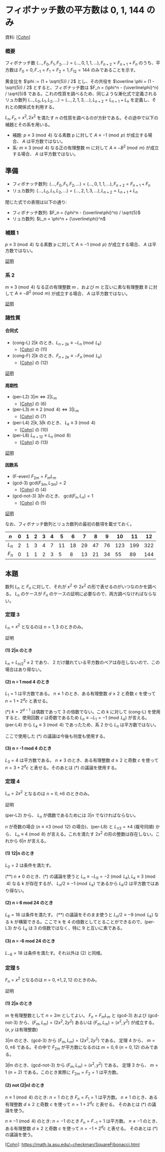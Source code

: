 # フィボナッチ数の平方数は 0, 1, 144 のみ
資料: [[Cohn]]

### 概要
フィボナッチ数 $(\ldots, F_0, F_1, F_2, \ldots) = (\ldots, 0, 1, 1, \ldots), F_{n+2} = F_{n+1} + F_n$ のうち、平方数は $F_0 = 0, F_{-1} = F_1 = F_2 = 1, F_{12} = 144$ のみであることを示す。

黄金比を $\phi := (1 + \sqrt{5}) / 2$ とし、その共役を $\overline \phi = (1 - \sqrt{5}) / 2$ とすると、フィボナッチ数は $F_n = (\phi^n - {\overline\phi}^n) / \sqrt{5}$ である。これの性質を調べるため、同じような漸化式で定義されるリュカ数列 $(\ldots, L_0, L_1, L_2, \ldots) = (\ldots, 2, 1, 3, \ldots), L_{n+2} = L_{n+1} + L_n$ を定義し、それとの関係式を利用する。

$L_n, F_n = x^2, 2x^2$ を満たす $n$ の性質を調べるのが方針である。その途中で以下の補題とその系を用いる。
- 補題: $p \equiv 3 \pmod 4$ なる素数 p に対して $A \equiv -1 \pmod {p}$ が成立する場合、 $A$ は平方数ではない。
- 系: $m \equiv 3 \pmod 4$ なる正の有理整数 m に対して $A \equiv -B^2 \pmod {m}$ が成立する場合、 $A$ は平方数ではない。

## 準備
- フィボナッチ数列: $(\ldots, F_0, F_1, F_2, \ldots) = (\ldots, 0, 1, 1, \ldots), F_{n+2} = F_{n+1} + F_n$
- リュカ数列: $(\ldots, L_0, L_1, L_2, \ldots) = (\ldots, 2, 1, 3, \ldots), L_{n+2} = L_{n+1} + L_n$

閉じた式での表現は以下の通り:
- フィボナッチ数列: $F_n = (\phi^n - {\overline\phi}^n) / \sqrt{5}$
- リュカ数列: $L_n = \phi^n + {\overline\phi}^n$

### 補題 1
$p \equiv 3 \pmod 4$ なる素数 p に対して $A \equiv -1 \pmod {p}$ が成立する場合、 $A$ は平方数ではない。

[証明](proof-lemma.md)
### 系 2
$m \equiv 3 \pmod 4$ なる正の有理整数 m 、および m と互いに素な有理整数 B に対して $A \equiv -B^2 \pmod {m}$ が成立する場合、 $A$ は平方数ではない。

[証明](proof-lemma.md)

### 諸性質
#### 合同式

- (cong-L) $2 | k$ のとき、$L_{n+2k} \equiv -L_n \pmod{L_k}$
  - [[Cohn]] の (11)
- (cong-F) $2 | k$ のとき、$F_{n+2k} \equiv -F_n \pmod{L_k}$
  - [[Cohn]] の (12)

[証明](proof-cong.md)

#### 周期性

- (per-L2) $3 | m \Leftrightarrow 2 | L_m$
  - [[Cohn]] の (6)
- (per-L3) $m \equiv 2 \pmod{4} \Leftrightarrow 3 | L_m$
  - [[Cohn]] の (7)
- (per-L4) $2 | k, 3 \not | k$ のとき、 $L_{k} \equiv 3 \pmod{4}$
  - [[Cohn]] の (10)
- (per-L8) $L_{n+12} \equiv L_n \pmod{8}$
  - [[Cohn]] の (13)

[証明](proof-period.md)

#### 因数系

- (F-even) $F_{2m} = F_mL_m$
- (gcd-3) $\mathrm{gcd}(F_{3m}, L_{3m}) = 2$
  - [[Cohn]] の (4)
- (gcd-not-3) $3 \not| n$ のとき、 $\mathrm{gcd}(F_{n}, L_{n}) = 1$
  - [[Cohn]] の (5)

[証明](proof-factor.md)

なお、フィボナッチ数列とリュカ数列の最初の数項を載せておく。

|$n$|0|1|2|3|4|5|6|7|8|9|10|11|12|
|--|--|--|--|--|--|--|--|--|--|--|--|--|--|
|$L_n$|2|1|3|4|7|11|18|29|47|76|123|199|322|
|$F_n$|0|1|1|2|3|5|8|13|21|34|55|89|144|233|


## 本題
数列 $L_n$ と $F_n$ に対して、それが $x^2$ や $2x^2$ の形で表せるのがいつなのかを調べる。 $L_n$ のケースが $F_n$ のケースの証明に必要なので、両方調べなければならない。

### 定理 3
$L_n = x^2$ となるのは $n = 1, 3$ のときのみ。

証明
#### (1) 2|n のとき
$L_n = L_{n/2}^2 \pm 2$ であり、 2 だけ離れている平方数のペアは存在しないので、この場合はあり得ない。
#### (2) n ≡ 1 mod 4 のとき
$L_1 = 1$ は平方数である。 $n \ne 1$ のとき、ある有理整数 $d \ge 2$ と奇数 $c$ を使って $n = 1 + 2^dc$ と表せる。 

(*) $k = 2^{d-1}$ は偶数であって 3 の倍数でない。この k に対して (cong-L) を使用すると、使用回数 $c$ は奇数であるため $L_n \equiv -L_1 = -1 \pmod{L_k}$ が言える。 (per-L4) から $L_k \equiv 3 \pmod 4$ であったため、系 2 から $L_n$ は平方数ではない。

ここで使用した (*) の議論は今後も何度も使用する。
#### (3) n ≡ -1 mod 4 のとき
$L_3 = 4$ は平方数である。 $n \ne 3$ のとき、ある有理整数 $d \ge 2$ と奇数 $c$ を使って $n = 3 + 2^dc$ と表せる。そのあとは (*) の議論を使用する。


### 定理 4
$L_n = 2x^2$ となるのは $n = 0, \pm 6$ のときのみ。

証明

(per-L2) から、 $L_n$ が偶数であるためには $3|n$ でなければならない。

$n$ が奇数の場合 ($n \equiv \pm 3 \pmod{12}$ の場合)、(per-L8) と $L_{\pm 3} = \pm 4$ (複号同順) から、 $L_n \equiv 4 \pmod 8$ が言える。これを満たす $2x^2$ の形の整数は存在しない。これから $6|n$ が言える。

#### (1) 12|n のとき
$L_0 = 2$ は条件を満たす。

(**) $n \ne 0$ のとき、(*) の議論を使うと $L_n \equiv -L_0 = -2 \pmod{L_k}, L_k \equiv 3 \pmod 4$ なる k が存在するが、 $L_n/2 \equiv -1 \pmod {L_k}$ であるから $L_k/2$ は平方数ではあり得ない。

#### (2) n ≡ 6 mod 24 のとき
$L_6 = 18$ は条件を満たす。
(**) の議論をそのまま使うと $L_n/2 \equiv -9 \pmod {L_k}$ なる k が構築できる。ここで k を 4 の倍数としてとることができるので、(per-L3) から $L_k$ は 3 の倍数ではなく、特に 9 と互いに素である。

#### (3) n ≡ -6 mod 24 のとき
$L_{-6} = 18$ は条件を満たす。それ以外は (2) と同様。


### 定理 5
$F_n = x^2$ となるのは $n = 0, \pm 1, 2, 12$ のときのみ。

証明

#### (1) 2|n のとき
$m$ を有理整数として $n=2m$ としてよい。
$F_n=F_mL_m$ と (gcd-3) および (gcd-not-3) から、$(F_m, L_m) = (2x^2, 2y^2)$ あるいは $(F_m, L_m) = (x^2, y^2)$ が成立する。($x, y$ は有理整数)

$3|m$ のとき、(gcd-3) から $(F_m, L_m) = (2x^2, 2y^2)$ である。
定理 4 から、 $m = 0, \pm 6$ である。その中で $F_{2m}$ が平方数になるのは $m = 0, 6$ ($n = 0, 12$) のみである。

$3 \not| m$ のとき、(gcd-not-3) から $(F_m, L_m) = (x^2, y^2)$ である。
定理 3 から、 $m = 1$ ($n = 2$) である。このとき実際に $F_{2m} = F_2 = 1$ は平方数。

#### (2) not (2|n) のとき
$n \equiv 1 \pmod 4$ のとき:
$n=1$ のとき $F_n = F_1 = 1$ は平方数。
$n \ne 1$ のとき、ある有理整数 $d \ge 2$ と奇数 $c$ を使って $n = 1 + 2^dc$ と表せる。 そのあとは (*) の議論を使う。

$n \equiv -1 \pmod 4$ のとき:
$n=-1$ のとき $F_n = F_{-1} = 1$ は平方数。
$n \ne -1$ のとき、ある有理整数 $d \ge 2$ と奇数 $c$ を使って $n = -1 + 2^dc$ と表せる。 そのあとは (*) の議論を使う。

[[Cohn]]: https://math.la.asu.edu/~checkman/SquareFibonacci.html

[Cohn]: https://math.la.asu.edu/~checkman/SquareFibonacci.html
